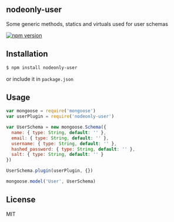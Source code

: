 ## nodeonly-user

Some generic methods, statics and virtuals used for user schemas

[![npm version](https://badge.fury.io/js/nodeonly-user.svg)](http://badge.fury.io/js/nodeonly-user)

## Installation

```sh
$ npm install nodeonly-user
```

or include it in `package.json`

## Usage

```js
var mongoose = require('mongoose')
var userPlugin = require('nodeonly-user')

var UserSchema = new mongoose.Schema({
  name: { type: String, default: '' },
  email: { type: String, default: '' },
  username: { type: String, default: '' },
  hashed_password: { type: String, default: '' },
  salt: { type: String, default: '' }
})

UserSchema.plugin(userPlugin, {})

mongoose.model('User', UserSchema)
```

## License
MIT
